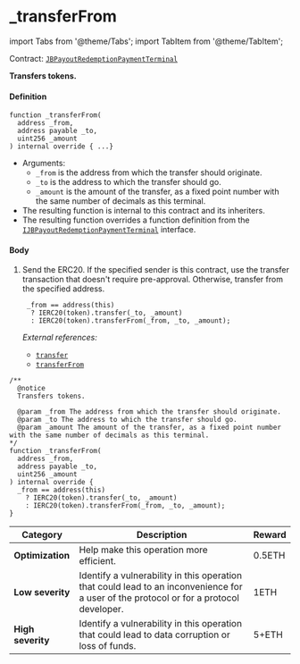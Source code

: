 # \_transferFrom

import Tabs from '@theme/Tabs';
import TabItem from '@theme/TabItem';

Contract: [`JBPayoutRedemptionPaymentTerminal`](/dev/api/contracts/or-payment-terminals/jberc20paymentterminal/)​‌

<Tabs>
<TabItem value="Step by step" label="Step by step">

**Transfers tokens.**

#### Definition

```
function _transferFrom(
  address _from,
  address payable _to,
  uint256 _amount
) internal override { ...}
```

- Arguments:
  - `_from` is the address from which the transfer should originate.
  - `_to` is the address to which the transfer should go.
  - `_amount` is the amount of the transfer, as a fixed point number with the same number of decimals as this terminal.
- The resulting function is internal to this contract and its inheriters.
- The resulting function overrides a function definition from the [`IJBPayoutRedemptionPaymentTerminal`](/dev/api/interfaces/ijbpayoutredemptionpaymentterminal.md) interface.

#### Body

1.  Send the ERC20. If the specified sender is this contract, use the transfer transaction that doesn't require pre-approval. Otherwise, transfer from the specified address.

    ```
     _from == address(this)
      ? IERC20(token).transfer(_to, _amount)
      : IERC20(token).transferFrom(_from, _to, _amount);
    ```

    _External references:_

    - [`transfer`](https://docs.openzeppelin.com/contracts/4.x/dev/api/token/erc20#IERC20-Transfer-address-address-uint256-)
    - [`transferFrom`](https://docs.openzeppelin.com/contracts/4.x/dev/api/token/erc20#IERC20-transferFrom-address-address-uint256-)

</TabItem>

<TabItem value="Code" label="Code">

```
/**
  @notice
  Transfers tokens.

  @param _from The address from which the transfer should originate.
  @param _to The address to which the transfer should go.
  @param _amount The amount of the transfer, as a fixed point number with the same number of decimals as this terminal.
*/
function _transferFrom(
  address _from,
  address payable _to,
  uint256 _amount
) internal override {
  _from == address(this)
    ? IERC20(token).transfer(_to, _amount)
    : IERC20(token).transferFrom(_from, _to, _amount);
}
```

</TabItem>

<TabItem value="Bug bounty" label="Bug bounty">

| Category          | Description                                                                                                                            | Reward |
| ----------------- | -------------------------------------------------------------------------------------------------------------------------------------- | ------ |
| **Optimization**  | Help make this operation more efficient.                                                                                               | 0.5ETH |
| **Low severity**  | Identify a vulnerability in this operation that could lead to an inconvenience for a user of the protocol or for a protocol developer. | 1ETH   |
| **High severity** | Identify a vulnerability in this operation that could lead to data corruption or loss of funds.                                        | 5+ETH  |

</TabItem>
</Tabs>
